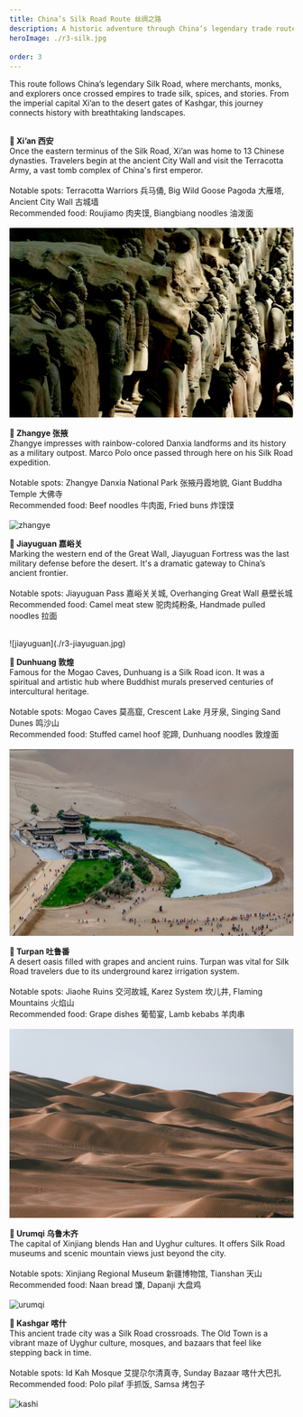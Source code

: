 ```yaml
---
title: China’s Silk Road Route 丝绸之路
description: A historic adventure through China’s legendary trade route, rich in sceneries and stories.
heroImage: ./r3-silk.jpg

order: 3
---
```


This route follows China’s legendary Silk Road, where merchants, monks, and explorers once crossed empires to trade silk, spices, and stories. From the imperial capital Xi’an to the desert gates of Kashgar, this journey connects history with breathtaking landscapes. <br>
 <br>

**📍 Xi’an 西安**<br>
Once the eastern terminus of the Silk Road, Xi’an was home to 13 Chinese dynasties. Travelers begin at the ancient City Wall and visit the Terracotta Army, a vast tomb complex of China's first emperor.<br>
 <br>
Notable spots: Terracotta Warriors 兵马俑, Big Wild Goose Pagoda 大雁塔, Ancient City Wall 古城墙<br>
Recommended food: Roujiamo 肉夹馍, Biangbiang noodles 油泼面<br>
 <br>
 ![xian](./r3-xian.jpg)
 <br>
 
**📍 Zhangye 张掖**<br>
Zhangye impresses with rainbow-colored Danxia landforms and its history as a military outpost. Marco Polo once passed through here on his Silk Road expedition.<br>
 <br>
Notable spots: Zhangye Danxia National Park 张掖丹霞地貌, Giant Buddha Temple 大佛寺<br>
Recommended food: Beef noodles 牛肉面, Fried buns 炸馍馍<br>
 <br>
 ![zhangye](./r3-zhangye.jpg)
 <br>

**📍 Jiayuguan 嘉峪关**<br>
Marking the western end of the Great Wall, Jiayuguan Fortress was the last military defense before the desert. It's a dramatic gateway to China’s ancient frontier.<br>
 <br>
Notable spots: Jiayuguan Pass 嘉峪关关城, Overhanging Great Wall 悬壁长城<br>
Recommended food: Camel meat stew 驼肉炖粉条, Handmade pulled noodles 拉面<br>

 <br>
 ![jiayuguan](./r3-jiayuguan.jpg)
 <br>

**📍 Dunhuang 敦煌**<br>
Famous for the Mogao Caves, Dunhuang is a Silk Road icon. It was a spiritual and artistic hub where Buddhist murals preserved centuries of intercultural heritage.<br>
 <br>
Notable spots: Mogao Caves 莫高窟, Crescent Lake 月牙泉, Singing Sand Dunes 鸣沙山<br>
Recommended food: Stuffed camel hoof 驼蹄, Dunhuang noodles 敦煌面<br>
 <br>
 ![dunhuang](./r3-dunhuang.jpg)
 <br>

**📍 Turpan 吐鲁番**<br>
A desert oasis filled with grapes and ancient ruins. Turpan was vital for Silk Road travelers due to its underground karez irrigation system.<br>
 <br>
Notable spots: Jiaohe Ruins 交河故城, Karez System 坎儿井, Flaming Mountains 火焰山<br>
Recommended food: Grape dishes 葡萄宴, Lamb kebabs 羊肉串<br>
 <br>
 ![tulufan](./r3-tulufan.jpg)
 <br>


**📍 Urumqi 乌鲁木齐**<br>
The capital of Xinjiang blends Han and Uyghur cultures. It offers Silk Road museums and scenic mountain views just beyond the city.<br>
 <br>
Notable spots: Xinjiang Regional Museum 新疆博物馆, Tianshan 天山<br>
Recommended food: Naan bread 馕, Dapanji 大盘鸡<br>
 <br>
 ![urumqi](./r3-urumqi.jpg)
 <br>

**📍 Kashgar 喀什**<br>
This ancient trade city was a Silk Road crossroads. The Old Town is a vibrant maze of Uyghur culture, mosques, and bazaars that feel like stepping back in time.<br>
 <br>
Notable spots: Id Kah Mosque 艾提尕尔清真寺, Sunday Bazaar 喀什大巴扎<br>
Recommended food: Polo pilaf 手抓饭, Samsa 烤包子<br>
 <br>
 ![kashi](./r3-kashi)
 <br>


